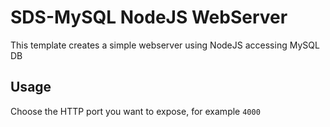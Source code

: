 # SDS-MySQL NodeJS WebServer
This template creates a simple webserver using NodeJS accessing MySQL DB
 
## Usage
Choose the HTTP port you want to expose, for example `4000`